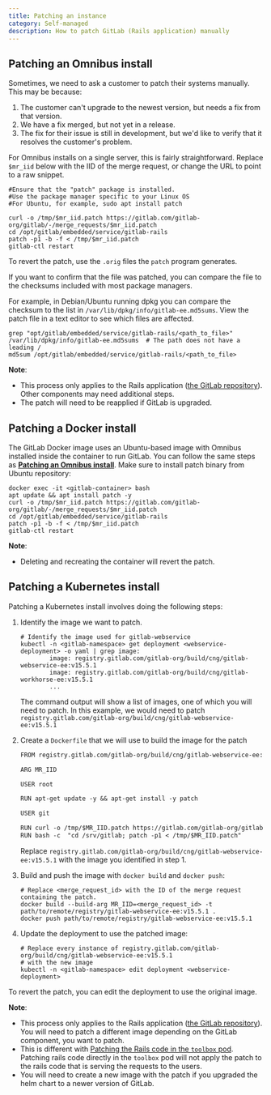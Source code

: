 ```yaml
---
title: Patching an instance
category: Self-managed
description: How to patch GitLab (Rails application) manually
---
```


## Patching an Omnibus install

Sometimes, we need to ask a customer to patch their systems manually. This may
be because:

1. The customer can't upgrade to the newest version, but needs a fix from that
   version.
1. We have a fix merged, but not yet in a release.
1. The fix for their issue is still in development, but we'd like to verify that
   it resolves the customer's problem.

For Omnibus installs on a single server, this is fairly straightforward. Replace
`$mr_iid` below with the IID of the merge request, or change the URL to point to
a raw snippet.

```shell
#Ensure that the "patch" package is installed.
#Use the package manager specific to your Linux OS
#For Ubuntu, for example, sudo apt install patch

curl -o /tmp/$mr_iid.patch https://gitlab.com/gitlab-org/gitlab/-/merge_requests/$mr_iid.patch
cd /opt/gitlab/embedded/service/gitlab-rails
patch -p1 -b -f < /tmp/$mr_iid.patch
gitlab-ctl restart
```

To revert the patch, use the `.orig` files the `patch` program generates.

If you want to confirm that the file was patched, you can compare the file to the checksums included with most package managers.

For example, in Debian/Ubuntu running dpkg you can compare the checksum to the list in `/var/lib/dpkg/info/gitlab-ee.md5sums`.
View the patch file in a text editor to see which files are affected.

```shell
grep "opt/gitlab/embedded/service/gitlab-rails/<path_to_file>" /var/lib/dpkg/info/gitlab-ee.md5sums  # The path does not have a leading /
md5sum /opt/gitlab/embedded/service/gitlab-rails/<path_to_file>
```

**Note**:

- This process only applies to the Rails application ([the GitLab repository](https://gitlab.com/gitlab-org/gitlab)).
Other components may need additional steps.
- The patch will need to be reapplied if GitLab is upgraded.

## Patching a Docker install

The GitLab Docker image uses an Ubuntu-based image with Omnibus installed inside the container to run GitLab. You can follow the same
steps as **[Patching an Omnibus install](#patching-an-omnibus-install)**. Make sure to install patch binary from Ubuntu repository:

```shell
docker exec -it <gitlab-container> bash
apt update && apt install patch -y
curl -o /tmp/$mr_iid.patch https://gitlab.com/gitlab-org/gitlab/-/merge_requests/$mr_iid.patch
cd /opt/gitlab/embedded/service/gitlab-rails
patch -p1 -b -f < /tmp/$mr_iid.patch
gitlab-ctl restart
```

**Note**:

- Deleting and recreating the container will revert the patch.

## Patching a Kubernetes install

Patching a Kubernetes install involves doing the following steps:

1. Identify the image we want to patch.

    ```shell
    # Identify the image used for gitlab-webservice
    kubectl -n <gitlab-namespace> get deployment <webservice-deployment> -o yaml | grep image:
            image: registry.gitlab.com/gitlab-org/build/cng/gitlab-webservice-ee:v15.5.1
            image: registry.gitlab.com/gitlab-org/build/cng/gitlab-workhorse-ee:v15.5.1
            ...
    ```

    The command output will show a list of images, one of which you will need to patch. In this
    example, we would need to patch `registry.gitlab.com/gitlab-org/build/cng/gitlab-webservice-ee:v15.5.1`

1. Create a `Dockerfile` that we will use to build the image for the patch

    ```txt
    FROM registry.gitlab.com/gitlab-org/build/cng/gitlab-webservice-ee:v15.5.1

    ARG MR_IID

    USER root

    RUN apt-get update -y && apt-get install -y patch

    USER git

    RUN curl -o /tmp/$MR_IID.patch https://gitlab.com/gitlab-org/gitlab/-/merge_requests/$MR_IID.patch
    RUN bash -c  "cd /srv/gitlab; patch -p1 < /tmp/$MR_IID.patch"
    ```

    Replace `registry.gitlab.com/gitlab-org/build/cng/gitlab-webservice-ee:v15.5.1` with the image you identified in step 1.

1. Build and push the image with `docker build` and `docker push`:

    ```shell
    # Replace <merge_request_id> with the ID of the merge request containing the patch.
    docker build --build-arg MR_IID=<merge_request_id> -t path/to/remote/registry/gitlab-webservice-ee:v15.5.1 .
    docker push path/to/remote/registry/gitlab-webservice-ee:v15.5.1
    ```

1. Update the deployment to use the patched image:

    ```shell
    # Replace every instance of registry.gitlab.com/gitlab-org/build/cng/gitlab-webservice-ee:v15.5.1
    # with the new image
    kubectl -n <gitlab-namespace> edit deployment <webservice-deployment>
    ```

To revert the patch, you can edit the deployment to use the original image.

**Note**:

- This process only applies to the Rails application ([the GitLab
repository](https://gitlab.com/gitlab-org/gitlab)). You will need to patch a different image
depending on the GitLab component, you want to patch.
- This is different with [Patching the Rails code in the `toolbox` pod](https://docs.gitlab.com/charts/troubleshooting/kubernetes_cheat_sheet.html#patching-the-rails-code-in-the-toolbox-pod). Patching rails code directly in the `toolbox`
pod will not apply the patch to the rails code that is serving the requests to the users.
- You will need to create a new image with the patch if you upgraded the helm chart to a newer version of GitLab.
